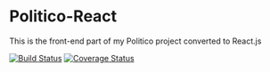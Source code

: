 # Politico-React
This is the front-end part of my Politico project converted to React.js

[![Build Status](https://travis-ci.org/Raymond-Osy/Politico-React.svg?branch=develop)](https://travis-ci.org/Raymond-Osy/Politico-React)
[![Coverage Status](https://coveralls.io/repos/github/Raymond-Osy/Politico-React/badge.svg?branch=develop)](https://coveralls.io/github/Raymond-Osy/Politico-React?branch=develop)
